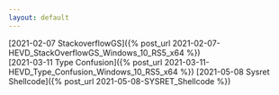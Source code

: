 ```yaml
---
layout: default
---
```


[2021-02-07 StackoverflowGS]({% post_url 2021-02-07-HEVD_StackOverflowGS_Windows_10_RS5_x64 %})  
[2021-03-11 Type Confusion]({% post_url 2021-03-11-HEVD_Type_Confusion_Windows_10_RS5_x64 %})
[2021-05-08 Sysret Shellcode]({% post_url 2021-05-08-SYSRET_Shellcode %})
